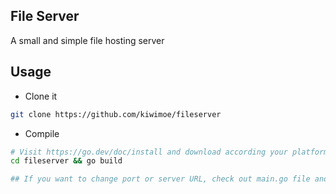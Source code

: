 ## File Server
A small and simple file hosting server

## Usage
- Clone it
```sh
git clone https://github.com/kiwimoe/fileserver
```
- Compile
```sh
# Visit https://go.dev/doc/install and download according your platform, if you haven't
cd fileserver && go build

## If you want to change port or server URL, check out main.go file and change URL variable
```
